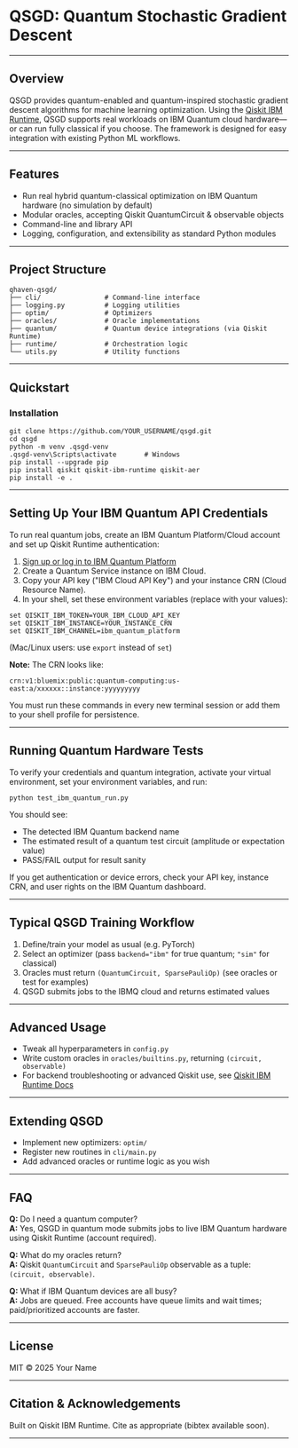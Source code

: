 # QSGD: Quantum Stochastic Gradient Descent

---

## Overview

QSGD provides quantum-enabled and quantum-inspired stochastic gradient descent algorithms for machine learning optimization. Using the [Qiskit IBM Runtime](https://github.com/Qiskit/qiskit-ibm-runtime), QSGD supports real workloads on IBM Quantum cloud hardware—or can run fully classical if you choose. The framework is designed for easy integration with existing Python ML workflows.

---

## Features
- Run real hybrid quantum-classical optimization on IBM Quantum hardware (no simulation by default)
- Modular oracles, accepting Qiskit QuantumCircuit & observable objects
- Command-line and library API
- Logging, configuration, and extensibility as standard Python modules

---

## Project Structure

```
qhaven-qsgd/
├── cli/                # Command-line interface
├── logging.py          # Logging utilities
├── optim/              # Optimizers
├── oracles/            # Oracle implementations
├── quantum/            # Quantum device integrations (via Qiskit Runtime)
├── runtime/            # Orchestration logic
└── utils.py            # Utility functions
```

---

## Quickstart

### Installation

```shell
git clone https://github.com/YOUR_USERNAME/qsgd.git
cd qsgd
python -m venv .qsgd-venv
.qsgd-venv\Scripts\activate       # Windows
pip install --upgrade pip
pip install qiskit qiskit-ibm-runtime qiskit-aer
pip install -e .
```

---

## Setting Up Your IBM Quantum API Credentials

To run real quantum jobs, create an IBM Quantum Platform/Cloud account and set up Qiskit Runtime authentication:

1. [Sign up or log in to IBM Quantum Platform](https://quantum-computing.ibm.com/)
2. Create a Quantum Service instance on IBM Cloud.
3. Copy your API key ("IBM Cloud API Key") and your instance CRN (Cloud Resource Name).
4. In your shell, set these environment variables (replace with your values):

```shell
set QISKIT_IBM_TOKEN=YOUR_IBM_CLOUD_API_KEY
set QISKIT_IBM_INSTANCE=YOUR_INSTANCE_CRN
set QISKIT_IBM_CHANNEL=ibm_quantum_platform
```
(Mac/Linux users: use `export` instead of `set`)

**Note:** The CRN looks like: 
```
crn:v1:bluemix:public:quantum-computing:us-east:a/xxxxxx::instance:yyyyyyyyy
```

You must run these commands in every new terminal session or add them to your shell profile for persistence.

---

## Running Quantum Hardware Tests

To verify your credentials and quantum integration, activate your virtual environment, set your environment variables, and run:

```shell
python test_ibm_quantum_run.py
```

You should see:
- The detected IBM Quantum backend name
- The estimated result of a quantum test circuit (amplitude or expectation value)
- PASS/FAIL output for result sanity

If you get authentication or device errors, check your API key, instance CRN, and user rights on the IBM Quantum dashboard.

---

## Typical QSGD Training Workflow
1. Define/train your model as usual (e.g. PyTorch)
2. Select an optimizer (pass `backend="ibm"` for true quantum; `"sim"` for classical)
3. Oracles must return `(QuantumCircuit, SparsePauliOp)` (see oracles or test for examples)
4. QSGD submits jobs to the IBMQ cloud and returns estimated values

---

## Advanced Usage
- Tweak all hyperparameters in `config.py`
- Write custom oracles in `oracles/builtins.py`, returning `(circuit, observable)`
- For backend troubleshooting or advanced Qiskit use, see [Qiskit IBM Runtime Docs](https://docs.quantum.ibm.com/api/qiskit-ibm-runtime)

---

## Extending QSGD
- Implement new optimizers: `optim/`
- Register new routines in `cli/main.py`
- Add advanced oracles or runtime logic as you wish

---

## FAQ
**Q:** Do I need a quantum computer?  
**A:** Yes, QSGD in quantum mode submits jobs to live IBM Quantum hardware using Qiskit Runtime (account required).

**Q:** What do my oracles return?  
**A:** Qiskit `QuantumCircuit` and `SparsePauliOp` observable as a tuple: `(circuit, observable)`.

**Q:** What if IBM Quantum devices are all busy?  
**A:** Jobs are queued. Free accounts have queue limits and wait times; paid/prioritized accounts are faster.

---

## License
MIT © 2025 Your Name

---

## Citation & Acknowledgements
Built on Qiskit IBM Runtime. Cite as appropriate (bibtex available soon).

---
